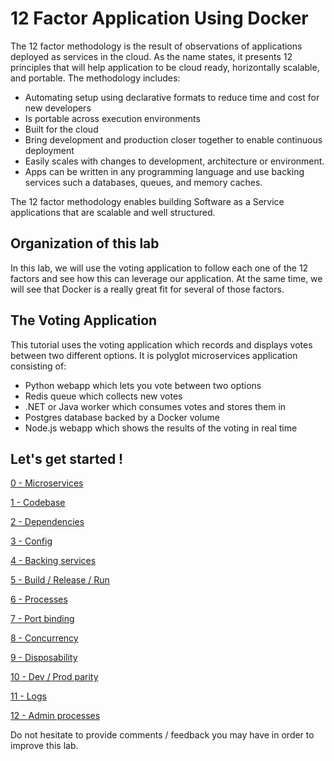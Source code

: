# 12 Factor Application Using Docker

The 12 factor methodology is the result of observations of applications deployed as services in the cloud. As the name states, it presents 12 principles that will help application to be cloud ready, horizontally scalable, and portable. The methodology includes:

* Automating setup using declarative formats to reduce time and cost for new developers
* Is portable across execution environments
* Built for the cloud
* Bring development and production closer together to enable continuous deployment
* Easily scales with changes to development, architecture or environment.
* Apps can be written in any programming language and use backing services such a databases, queues, and memory caches.

The 12 factor methodology enables building Software as a Service applications that are scalable and well structured.

## Organization of this lab

In this lab, we will use the voting application to follow each one of the 12 factors and see how this can leverage our application. At the same time, we will see that Docker is a really great fit for several of those factors.

## The Voting Application

This tutorial uses the voting application which records and displays votes between two different options. It is polyglot microservices application consisting of:

* Python webapp which lets you vote between two options
* Redis queue which collects new votes
* .NET or Java worker which consumes votes and stores them in
* Postgres database backed by a Docker volume
* Node.js webapp which shows the results of the voting in real time

## Let's get started !

[0 - Microservices](00_microservices.md)

[1 - Codebase](01_codebase.md)

[2 - Dependencies](02_dependencies.md)

[3 - Config](03_config.md)

[4 - Backing  services](04_backing_services.md)

[5 - Build / Release / Run](05_build_release_run.md)

[6 - Processes](06_processes.md)

[7 - Port binding](07_port_binding.md)

[8 - Concurrency](08_concurrency.md)

[9 - Disposability](09_disposability.md)

[10 - Dev / Prod parity](10_dev_prod_parity.md)

[11 - Logs](11_logs.md)

[12 - Admin processes](12_admin_processes.md)

Do not hesitate to provide comments / feedback you may have in order to improve this lab.
